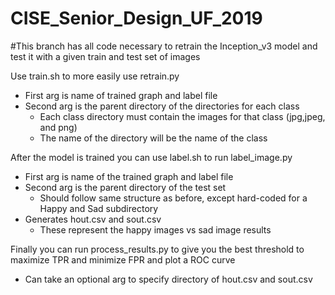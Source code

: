 # CISE_Senior_Design_UF_2019
#This branch has all code necessary to retrain the Inception_v3 model and test it with a given train and test set of images

Use train.sh to more easily use retrain.py
 - First arg is name of trained graph and label file
 - Second arg is the parent directory of the directories for each class
    - Each class directory must contain the images for that class (jpg,jpeg, and png)
    - The name of the directory will be the name of the class

After the model is trained you can use label.sh to run label_image.py
 - First arg is name of the trained graph and label file
 - Second arg is the parent directory of the test set
    - Should follow same structure as before, except hard-coded for a Happy and Sad subdirectory
 - Generates hout.csv and sout.csv
    - These represent the happy images vs sad image results

Finally you can run process_results.py to give you the best threshold to maximize TPR and minimize FPR and plot a ROC curve
 - Can take an optional arg to specify directory of hout.csv and sout.csv
